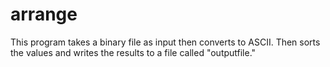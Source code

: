 # arrange
This program takes a binary file as input then converts to ASCII. Then sorts the values and writes the results to a file called "outputfile."
